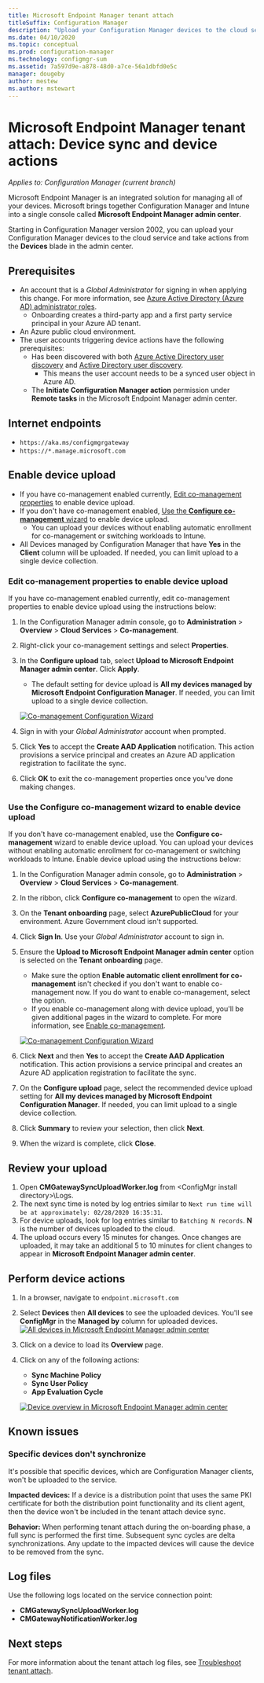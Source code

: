 ```yaml
---
title: Microsoft Endpoint Manager tenant attach
titleSuffix: Configuration Manager
description: "Upload your Configuration Manager devices to the cloud service and take actions from the admin center."
ms.date: 04/10/2020
ms.topic: conceptual
ms.prod: configuration-manager
ms.technology: configmgr-sum
ms.assetid: 7a597d9e-a878-48d0-a7ce-56a1dbfd0e5c
manager: dougeby
author: mestew
ms.author: mstewart
---
```


# <a name="bkmk_attach"></a> Microsoft Endpoint Manager tenant attach: Device sync and device actions
<!--3555758 live 3/4/2020-->
*Applies to: Configuration Manager (current branch)*

Microsoft Endpoint Manager is an integrated solution for managing all of your devices. Microsoft brings together Configuration Manager and Intune into a single console called **Microsoft Endpoint Manager admin center**.

Starting in Configuration Manager version 2002, you can upload your Configuration Manager devices to the cloud service and take actions from the **Devices** blade in the admin center.

## Prerequisites

- An account that is a *Global Administrator* for signing  in when applying this change. For more information, see [Azure Active Directory (Azure AD) administrator roles](https://docs.microsoft.com/azure/role-based-access-control/rbac-and-directory-admin-roles#azure-ad-administrator-roles).
   - Onboarding creates a third-party app and a first party service principal in your Azure AD tenant.
- An Azure public cloud environment.
- The user accounts triggering device actions have the following prerequisites:
   - Has been discovered with both [Azure Active Directory user discovery](../core/servers/deploy/configure/about-discovery-methods.md#azureaddisc) and [Active Directory user discovery](../core/servers/deploy/configure/about-discovery-methods.md#bkmk_aboutUser).
      - This means the user account needs to be a synced user object in Azure AD.
   - The **Initiate Configuration Manager action** permission under **Remote tasks** in the Microsoft Endpoint Manager admin center.


## Internet endpoints

- `https://aka.ms/configmgrgateway`
- `https://*.manage.microsoft.com` <!--7424742-->

## Enable device upload

- If you have co-management enabled currently, [Edit co-management properties](#bkmk_edit) to enable device upload.
- If you don't have co-management enabled, [Use the **Configure co-management** wizard](#bkmk_config) to enable device upload.
   - You can upload your devices without enabling automatic enrollment for co-management or switching workloads to Intune.
- All Devices managed by Configuration Manager that have **Yes** in the **Client** column will be uploaded. If needed, you can limit upload to a single device collection.

### <a name="bkmk_edit"></a> Edit co-management properties to enable device upload

If you have co-management enabled currently, edit co-management properties to enable device upload using the instructions below:

1. In the Configuration Manager admin console, go to **Administration** > **Overview** > **Cloud Services** > **Co-management**.
1. Right-click your co-management settings and select **Properties**.
1. In the **Configure upload** tab, select **Upload to Microsoft Endpoint Manager admin center**. Click **Apply**.
   - The default setting for device upload is **All my devices managed by Microsoft Endpoint Configuration Manager**. If needed, you can limit upload to a single device collection.

   [![Co-management Configuration Wizard](./media/3555758-configure-upload.png)](./media/3555758-configure-upload.png#lightbox)
1. Sign in with your *Global Administrator* account when prompted.
1. Click **Yes** to accept the **Create AAD Application** notification. This action provisions a service principal and creates an Azure AD application registration to facilitate the sync.
1. Click **OK** to exit the co-management properties once you've done making changes.


### <a name="bkmk_config"></a> Use the Configure co-management wizard to enable device upload
If you don't have co-management enabled, use the **Configure co-management** wizard to enable device upload. You can upload your devices without enabling automatic enrollment for co-management or switching workloads to Intune. Enable device upload using the instructions below:

1. In the Configuration Manager admin console, go to **Administration** > **Overview** > **Cloud Services** > **Co-management**.
1. In the ribbon, click **Configure co-management** to open the wizard.
1. On the **Tenant onboarding** page, select **AzurePublicCloud** for your environment. Azure Government cloud isn't supported.
1. Click **Sign In**. Use your *Global Administrator* account to sign in.
1. Ensure the **Upload to Microsoft Endpoint Manager admin center** option is selected on the **Tenant onboarding** page.
   - Make sure the option **Enable automatic client enrollment for co-management** isn't checked if you don't want to enable co-management now. If you do want to enable co-management, select the option.
   - If you enable co-management along with device upload, you'll be given additional pages in the wizard to complete. For more information, see [Enable co-management](../comanage/how-to-enable.md).

   [![Co-management Configuration Wizard](./media/3555758-comanagement-wizard.png)](./media/3555758-comanagement-wizard.png#lightbox)
1. Click **Next** and then **Yes** to accept the **Create AAD Application** notification. This action provisions a service principal and creates an Azure AD application registration to facilitate the sync.
1. On the **Configure upload** page, select the recommended device upload setting for **All my devices managed by Microsoft Endpoint Configuration Manager**. If needed, you can limit upload to a single device collection.
1. Click **Summary** to review your selection, then click **Next**.
1. When the wizard is complete, click **Close**.  


## <a name="bkmk_review"></a> Review your upload

1. Open **CMGatewaySyncUploadWorker.log** from &lt;ConfigMgr install directory>\Logs.
1. The next sync time is noted by log entries similar to `Next run time will be at approximately: 02/28/2020 16:35:31`.
1. For device uploads, look for log entries similar to `Batching N records`. **N** is the number of devices uploaded to the cloud. 
1. The upload occurs every 15 minutes for changes. Once changes are uploaded, it may take an additional 5 to 10 minutes for client changes to appear in **Microsoft Endpoint Manager admin center**.

## Perform device actions

1. In a browser, navigate to `endpoint.microsoft.com`
1. Select **Devices** then **All devices** to see the uploaded devices. You'll see **ConfigMgr** in the **Managed by** column for uploaded devices.
   [![All devices in Microsoft Endpoint Manager admin center](./media/3555758-all-devices.png)](./media/3555758-all-devices.png#lightbox)
1. Click on a device to load its **Overview** page.
1. Click on any of the following actions:
   - **Sync Machine Policy**
   - **Sync User Policy**
   - **App Evaluation Cycle**

   [![Device overview in Microsoft Endpoint Manager admin center](./media/3555758-device-overview-actions.png)](./media/3555758-device-overview-actions.png#lightbox)

## Known issues

### Specific devices don't synchronize

<!--7099564-->
It's possible that specific devices, which are Configuration Manager clients, won't be uploaded to the service.

**Impacted devices:**
If a device is a distribution point that uses the same PKI certificate for both the distribution point functionality and its client agent, then the device won't be included in the tenant attach device sync.

**Behavior:** When performing tenant attach during the on-boarding phase, a full sync is performed the first time. Subsequent sync cycles are delta synchronizations. Any update to the impacted devices will cause the device to be removed from the sync.

## Log files
Use the following logs located on the service connection point:

- **CMGatewaySyncUploadWorker.log**
- **CMGatewayNotificationWorker.log**

## Next steps

For more information about the tenant attach log files, see [Troubleshoot tenant attach](technical-reference.md).
